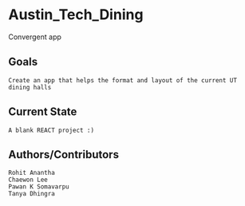 # Austin_Tech_Dining
 Convergent app
## Goals
    Create an app that helps the format and layout of the current UT dining halls

## Current State
    A blank REACT project :)

## Authors/Contributors
    Rohit Anantha
    Chaewon Lee
    Pawan K Somavarpu
    Tanya Dhingra
